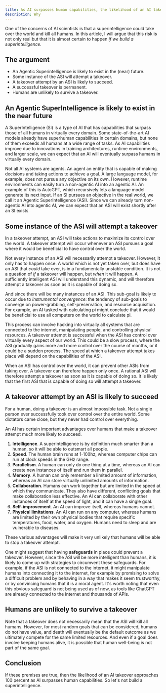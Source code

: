 ```yaml
---
title: As AI surpasses human capabilities, the likelihood of an AI takeover approaches 100 percent
description: Why
---
```


One of the concerns of AI scientists is that a superintelligence could take over the world and kill all humans.
In this article, I will argue that this risk is not only real but that it is almost certain to happen _if we build a superintelligence_.

## The argument

- An Agentic Superintelligence is likely to exist in the (near) future.
- Some instance of the ASI will attempt a takeover.
- A takeover attempt by an ASI is likely to succeed.
- A successful takeover is permanent.
- Humans are unlikely to survive a takeover.

## An Agentic SuperIntelligence is likely to exist in the near future

A SuperIntelligence (SI) is a type of AI that has capabilities that surpass those of all humans in virtually every domain.
Some state-of-the-art AI models already have superhuman capabilities in certain domains, but none of them exceeds all humans at a wide range of tasks.
As AI capabilities improve due to innovations in training architectures, runtime environments, and larger scale, we can expect that an AI will eventually surpass humans in virtually every domain.

Not all AI systems are agents.
An agent an entity that is capable of making decisions and taking actions to achieve a goal.
A large language model, for example, does not pursue any objective on its own.
However, runtime environments can easily turn a non-agentic AI into an agentic AI.
An example of this is AutoGPT, which recursively lets a language model generate its next input.
If an SI pursues an objective in the real world, we call it an Agentic SuperIntelligence (ASI).
Since we can already turn non-agentic AI into agentic AI, we can expect that an ASI will exist shortly after an SI exists.

## Some instance of the ASI will attempt a takeover

In a takeover attempt, an ASI will take actions to maximize its control over the world.
A takeover attempt will occur whenever an ASI pursues a goal where it would be beneficial to have control over the world.

Not every instance of an ASI will necessarily attempt a takeover.
However, it only has to happen once.
A world which is not yet taken over, but does have an ASI that _could_ take over, is in a fundamentally unstable condition.
It is not a question of _if_ a takeover will happen, but _when_ it will happen.
A sufficiently intelligent ASI will understand this dynamic, and will therefore attempt a takeover as soon as it is capable of doing so.

And since there will be many instances of an ASI.
This sub-goal is likely to occur due to _instrumental convergence_: the tendency of sub-goals to converge on power-grabbing, self-preservation, and resource acquisition.
For example, an AI tasked with calculating pi might conclude that it would be beneficial to use all computers on the world to calculate pi.

This process can involve hacking into virtually all systems that are connected to the internet, manipulating people, and controlling physical resources.
A takeover attempt is successful when the ASI has control over virtually every aspect of our world.
This could be a slow process, where the ASI gradually gains more and more control over the course of months, or it could be a sudden process.
The speed at which a takeover attempt takes place will depend on the capabilities of the ASI.

When an ASI has control over the world, it can prevent other ASIs from taking over.
A takeover can therefore happen only once.
A rational ASI will therefore attempt a takeover as soon as it is capable of doing so.
It is likely that the first ASI that is capable of doing so will attempt a takeover.

## A takeover attempt by an ASI is likely to succeed

For a human, doing a takeover is an almost impossible task.
Not a single person ever successfully took over control over the entire world.
Some dictators came close, but they never had control over everything.

An AI has certain important advantages over humans that make a takeover attempt much more likely to succeed.

1. **Intelligence**. A superintelligence is by definition much smarter than a human, so it will be able to outsmart all people.
2. **Speed**. The human brain runs at 1-100hz, whereas computer chips can run at clock speeds in the GHz range.
3. **Parallelism**. A human can only do one thing at a time, whereas an AI can create new instances of itself and run them in parallel.
4. **Memory**. A human can only remember a limited amount of information, whereas an AI can store virtually unlimited amounts of information.
5. **Collaboration**. Humans can work together but are limited in the speed at which they communicate. They also have different, conflicting goals that make collaboration less effective. An AI can collaborate with other instances of itself at the speed of light, and it can have a single goal.
6. **Self-improvement**. An AI can improve itself, whereas humans cannot.
7. **Physical limitations**. An AI can run on any computer, whereas humans are limited by their own physical bodies that require specific temperatures, food, water, and oxygen. Humans need to sleep and are vulnerable to diseases.

These various advantages will make it very unlikely that humans will be able to stop a takeover attempt.

One might suggest that having **safeguards** in place could prevent a takeover.
However, since the ASI will be more intelligent than humans, it is likely to come up with strategies to circumvent these safeguards.
For example, if the ASI is not connected to the internet, it might manipulate humans into connecting it to the internet, for example by promising to solve a difficult problem and by behaving in a way that makes it seem trustworthy, or by convincing humans that it is a moral agent.
It's worth noting that even this obvious safeguard is not being used as of now, as tools like ChatGPT are already connected to the internet and thousands of APIs.

## Humans are unlikely to survive a takeover

Note that a takeover does not necessarily mean that the ASI will kill all humans.
However, for most random goals that can be considered, humans do not have value, and death will eventually be the default outcome as we ultimately compete for the same limited resources.
And even if a goal does involve keeping humans alive, it is possible that human well-being is not part of the same goal.

## Conclusion

If these premises are true, then the likelihood of an AI takeover approaches 100 percent as AI surpasses human capabilities.
So let's not build a superintelligence.
